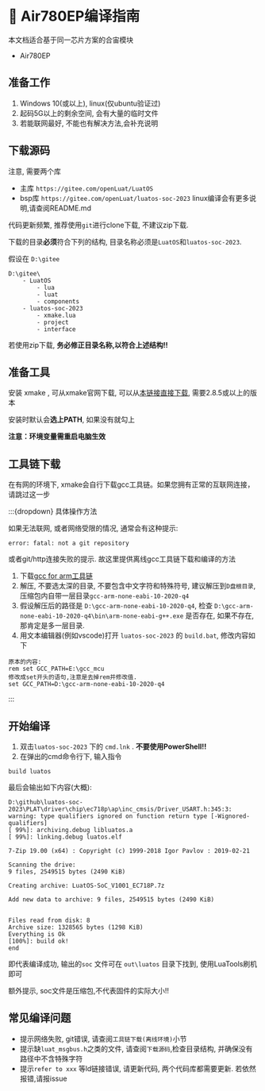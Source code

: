 # 📶 Air780EP编译指南

本文档适合基于同一芯片方案的合宙模块

* Air780EP

## 准备工作

1. Windows 10(或以上),  linux(仅ubuntu验证过)
2. 起码5G以上的剩余空间, 会有大量的临时文件
3. 若能联网最好, 不能也有解决方法,会补充说明

## 下载源码

注意, 需要两个库

* 主库 `https://gitee.com/openLuat/LuatOS`
* bsp库 `https://gitee.com/openLuat/luatos-soc-2023` linux编译会有更多说明,请查阅README.md

代码更新频繁, 推荐使用`git`进行clone下载, 不建议zip下载.

下载的目录**必须**符合下列的结构, 目录名称必须是`LuatOS`和`luatos-soc-2023`.

假设在 `D:\gitee`

```tree
D:\gitee\
    - LuatOS
        - lua
        - luat
        - components
    - luatos-soc-2023
        - xmake.lua
        - project
        - interface
```

若使用zip下载, **务必修正目录名称,以符合上述结构!!**

## 准备工具

安装 xmake , 可从xmake官网下载, 可以从[本链接直接下载](https://pan.air32.cn/s/DJTr?path=%2F%E5%B8%B8%E7%94%A8%E5%B7%A5%E5%85%B7), 需要2.8.5或以上的版本

安装时默认会**选上PATH**, 如果没有就勾上

**注意：环境变量需重启电脑生效**

## 工具链下载

在有网的环境下, xmake会自行下载gcc工具链。如果您拥有正常的互联网连接，请跳过这一步

:::{dropdown} 具体操作方法

如果无法联网, 或者网络受限的情况, 通常会有这种提示:

```
error: fatal: not a git repository
```

或者git/http连接失败的提示. 故这里提供离线gcc工具链下载和编译的方法

1. 下载[gcc for arm工具链](http://cdndownload.openluat.com/xmake/toolchains/gcc-arm/gcc-arm-none-eabi-10-2020-q4-major-win32.zip)
2. 解压, 不要选太深的目录, 不要包含中文字符和特殊符号, 建议解压到`D盘根目录`, 压缩包内自带一层目录`gcc-arm-none-eabi-10-2020-q4`
3. 假设解压后的路径是 `D:\gcc-arm-none-eabi-10-2020-q4`, 检查 `D:\gcc-arm-none-eabi-10-2020-q4\bin\arm-none-eabi-g++.exe` 是否存在, 如果不存在, 那肯定是多一层目录.
4. 用文本编辑器(例如vscode)打开 `luatos-soc-2023` 的 `build.bat`, 修改内容如下

```
原本的内容:
rem set GCC_PATH=E:\gcc_mcu
修改成set开头的语句,注意是去掉rem并修改值.
set GCC_PATH=D:\gcc-arm-none-eabi-10-2020-q4
```

:::

## 开始编译

1. 双击`luatos-soc-2023` 下的 `cmd.lnk` . **不要使用PowerShell!!**
2. 在弹出的cmd命令行下, 输入指令

```shell
build luatos
```

最后会输出如下内容(大概):

```shell
D:\github\luatos-soc-2023\PLAT\driver\chip\ec718p\ap\inc_cmsis/Driver_USART.h:345:3: warning: type qualifiers ignored on function return type [-Wignored-qualifiers]
[ 99%]: archiving.debug libluatos.a
[ 99%]: linking.debug luatos.elf

7-Zip 19.00 (x64) : Copyright (c) 1999-2018 Igor Pavlov : 2019-02-21

Scanning the drive:
9 files, 2549515 bytes (2490 KiB)

Creating archive: LuatOS-SoC_V1001_EC718P.7z

Add new data to archive: 9 files, 2549515 bytes (2490 KiB)


Files read from disk: 8
Archive size: 1328565 bytes (1298 KiB)
Everything is Ok
[100%]: build ok!
end
```

即代表编译成功, 输出的`soc` 文件可在 `out\luatos` 目录下找到, 使用LuaTools刷机即可

额外提示, soc文件是压缩包,不代表固件的实际大小!!

## 常见编译问题

* 提示网络失败, git错误, 请查阅`工具链下载(离线环境)`小节
* 提示缺`luat_msgbus.h`之类的文件, 请查阅`下载源码`,检查目录结构, 并确保没有路径中不含特殊字符
* 提示`refer to xxx` 等ld链接错误, 请更新代码, 两个代码库都需要更新. 若依然报错,请报issue
